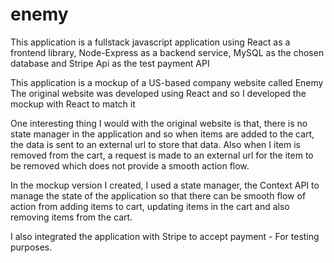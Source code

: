 # enemy

This application is a fullstack javascript application using React as a frontend library, 
Node-Express as a backend service, MySQL as the chosen database and Stripe Api as the test payment API

This application is a mockup of a US-based company website called Enemy
The original website was developed using React and so I developed the mockup with React to match it

One interesting thing I would with the original website is that, there is no state manager in the application and so when 
items are added to the cart, the data is sent to an external url to store that data.
Also when I item is removed from the cart, a request is made to an external url for the item to be removed which does not provide
a smooth action flow.

In the mockup version I created, I used a state manager, the Context API to manage the state of the application so that there can be smooth
flow of action from adding items to cart, updating items in the cart and also removing items from the cart.

I also integrated the application with Stripe to accept payment - For testing purposes.
